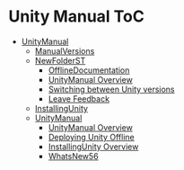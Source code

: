 Unity Manual ToC
================
 - [UnityManual]()
	 - [ManualVersions](ManualVersions.md)
	 - [NewFolderST]()
		 - [OfflineDocumentation](OfflineDocumentation.md)
		 - [UnityManual Overview](UnityManual_1.md)
		 - [Switching between Unity versions](SwitchingDocumentationVersions.md)
		 - [Leave Feedback](LeaveFeedback.md)
	 - [InstallingUnity]()
	 - [UnityManual]()
		 - [UnityManual Overview](UnityManual.md)
		 - [Deploying Unity Offline](DeployingUnityOffline.md)
		 - [InstallingUnity Overview](InstallingUnity.md)
		 - [WhatsNew56](WhatsNew56.md)

